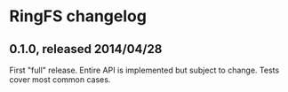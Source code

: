 # RingFS changelog

## 0.1.0, released 2014/04/28

First "full" release. Entire API is implemented but subject to change.
Tests cover most common cases.
